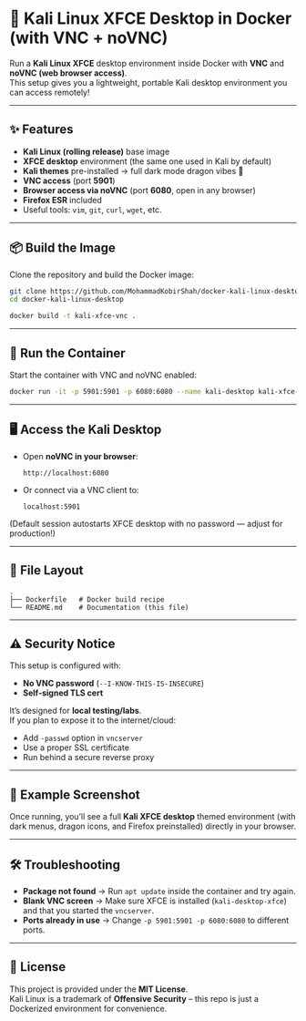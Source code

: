 # 🐉 Kali Linux XFCE Desktop in Docker (with VNC + noVNC)

Run a **Kali Linux XFCE** desktop environment inside Docker with **VNC** and **noVNC (web browser access)**.  
This setup gives you a lightweight, portable Kali desktop environment you can access remotely!

---

## ✨ Features
- **Kali Linux (rolling release)** base image  
- **XFCE desktop** environment (the same one used in Kali by default)  
- **Kali themes** pre-installed → full dark mode dragon vibes 🐉  
- **VNC access** (port **5901**)  
- **Browser access via noVNC** (port **6080**, open in any browser)  
- **Firefox ESR** included  
- Useful tools: `vim`, `git`, `curl`, `wget`, etc.  

---

## 📦 Build the Image
Clone the repository and build the Docker image:

```bash
git clone https://github.com/MohammadKobirShah/docker-kali-linux-desktop.git
cd docker-kali-linux-desktop

docker build -t kali-xfce-vnc .
```

---

## 🚀 Run the Container
Start the container with VNC and noVNC enabled:

```bash
docker run -it -p 5901:5901 -p 6080:6080 --name kali-desktop kali-xfce-vnc
```

---

## 🖥️ Access the Kali Desktop
- Open **noVNC in your browser**:  
  ```
  http://localhost:6080
  ```

- Or connect via a VNC client to:  
  ```
  localhost:5901
  ```

(Default session autostarts XFCE desktop with no password — adjust for production!)

---

## 📂 File Layout
```
.
├── Dockerfile   # Docker build recipe
└── README.md    # Documentation (this file)
```

---

## ⚠️ Security Notice
This setup is configured with:
- **No VNC password** (`--I-KNOW-THIS-IS-INSECURE`)
- **Self-signed TLS cert**

It’s designed for **local testing/labs**.  
If you plan to expose it to the internet/cloud:
- Add `-passwd` option in `vncserver`  
- Use a proper SSL certificate  
- Run behind a secure reverse proxy  

---

## 🐉 Example Screenshot
Once running, you’ll see a full **Kali XFCE desktop** themed environment (with dark menus, dragon icons, and Firefox preinstalled) directly in your browser.

---

## 🛠️ Troubleshooting
- **Package not found** → Run `apt update` inside the container and try again.  
- **Blank VNC screen** → Make sure XFCE is installed (`kali-desktop-xfce`) and that you started the `vncserver`.  
- **Ports already in use** → Change `-p 5901:5901 -p 6080:6080` to different ports.  

---

## 📜 License
This project is provided under the **MIT License**.  
Kali Linux is a trademark of **Offensive Security** – this repo is just a Dockerized environment for convenience.
